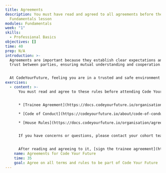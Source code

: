 ```yaml
---
title: Agreements
description: You must have read and agreed to all agreements before the first
  Fundamentals lesson
modules: Fundamentals
week: "1"
skills:
  - Professional Basics
objectives: []
time: 40
prep: N/A
introduction: >-
  Agreements are important because they establish clear expectations and foster
  trust between parties, ensuring mutual understanding and cooperation.


  At CodeYourFuture, feeling you are in a trusted and safe environment is very important, so ensuring that everyone in the community understands what is expected of them and how they can act if needed is very important.
exercises:
  - content: >-
      You must read and agree to these rules before attending Code Your Future.


      * [Trainee Agreement](https://docs.codeyourfuture.io/organisation/agreements-and-rules/student-agreement)

      * [Code of Conduct](https://codeyourfuture.io/about/code-of-conduct/)

      * [House Rules](https://docs.codeyourfuture.io/organisation/agreements-and-rules/house-rules)


      If you have concerns or questions, please contact your cohort team. They will happily talk to you about our rules and what they mean to you.


      After reading and agreeing to it, [sign the trainee agreement](https://codeyourfuture.eversign.com/embedded/a4062d0361324f7f97cba1105f164b24) before coming to class.
    name: Agreements for Code Your Future
    time: 35
    goal: Agree on all terms and rules to be part of Code Your Future
---
```

